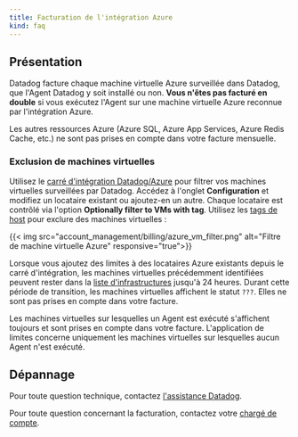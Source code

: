 ```yaml
---
title: Facturation de l'intégration Azure
kind: faq
---
```

## Présentation

Datadog facture chaque machine virtuelle Azure surveillée dans Datadog, que l'Agent Datadog y soit installé ou non. **Vous n'êtes pas facturé en double** si vous exécutez l'Agent sur une machine virtuelle Azure reconnue par l'intégration Azure.

Les autres ressources Azure (Azure SQL, Azure App Services, Azure Redis Cache, etc.) ne sont pas prises en compte dans votre facture mensuelle.

### Exclusion de machines virtuelles

Utilisez le [carré d'intégration Datadog/Azure][1] pour filtrer vos machines virtuelles surveillées par Datadog. Accédez à l'onglet **Configuration** et modifiez un locataire existant ou ajoutez-en un autre. Chaque locataire est contrôlé via l'option **Optionally filter to VMs with tag**. Utilisez les [tags de host][2] pour exclure des machines virtuelles :

{{< img src="account_management/billing/azure_vm_filter.png" alt="Filtre de machine virtuelle Azure" responsive="true">}}

Lorsque vous ajoutez des limites à des locataires Azure existants depuis le carré d'intégration, les machines virtuelles précédemment identifiées peuvent rester dans la [liste d'infrastructures][3] jusqu'à 24 heures. Durant cette période de transition, les machines virtuelles affichent le statut `???`. Elles ne sont pas prises en compte dans votre facture.

Les machines virtuelles sur lesquelles un Agent est exécuté s'affichent toujours et sont prises en compte dans votre facture. L'application de limites concerne uniquement les machines virtuelles sur lesquelles aucun Agent n'est exécuté.

## Dépannage
Pour toute question technique, contactez [l'assistance Datadog][4].

Pour toute question concernant la facturation, contactez votre [chargé de compte][5].

[1]: https://app.datadoghq.com/account/settings#integrations/azure
[2]: /fr/tagging/using_tags/#integrations
[3]: /fr/graphing/infrastructure
[4]: /fr/help
[5]: mailto:success@datadoghq.com